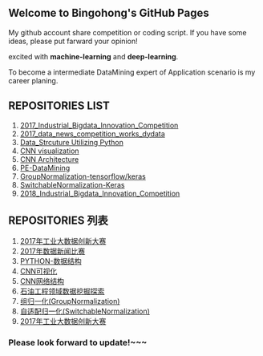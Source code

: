 ## Welcome to Bingohong's GitHub Pages
My github account share competition or coding script. If you have some ideas, please put farward your opinion!

excited with **machine-learning** and **deep-learning**.

To become a intermediate DataMining expert of Application scenario is my career planing.

## REPOSITORIES LIST
1. [2017_Industrial_Bigdata_Innovation_Competition](https://github.com/Bingohong/2017-Industrial-Bigdata)
2. [2017_data_news_competition_works_dydata](https://github.com/Bingohong/data_news.github.com)
3. [Data_Strcuture Utilizing Python](https://github.com/Bingohong/Data_Structure_Pyhon/tree/master)
4. [CNN visualization](https://github.com/Bingohong/tf_cnnvis)
5. [CNN Architecture](https://github.com/Bingohong/Convolution-Neural-Network/tree/master/CNN-architecture)
6. [PE-DataMining](https://github.com/Bingohong/PE-DataMining)
7. [GroupNormalization-tensorflow/keras](https://github.com/Bingohong/GroupNormalization-tensorflow-keras)
8. [SwitchableNormalization-Keras](https://github.com/Bingohong/SwitchableNormalization-Keras)
9. [2018_Industrial_Bigdata_Innovation_Competition](https://github.com/Bingohong/2018-Industrial-Bigdata)

## REPOSITORIES 列表
1. [2017年工业大数据创新大赛](https://github.com/Bingohong/2017-Industrial-Bigdata)
2. [2017年数据新闻比赛](https://github.com/Bingohong/data_news.github.com)
3. [PYTHON-数据结构](https://github.com/Bingohong/Data_Structure_Pyhon/tree/master)
4. [CNN可视化](https://github.com/Bingohong/tf_cnnvis)
5. [CNN网络结构](https://github.com/Bingohong/Convolution-Neural-Network/tree/master/CNN-architecture)
6. [石油工程领域数据挖掘探索](https://github.com/Bingohong/PE-DataMining)
7. [组归一化(GroupNormalization)](https://github.com/Bingohong/GroupNormalization-tensorflow-keras)
8. [自适配归一化(SwitchableNormalization)](https://github.com/Bingohong/SwitchableNormalization-Keras)
9. [2017年工业大数据创新大赛](https://github.com/Bingohong/2018-Industrial-Bigdata)

### Please look forward to update!~~~
